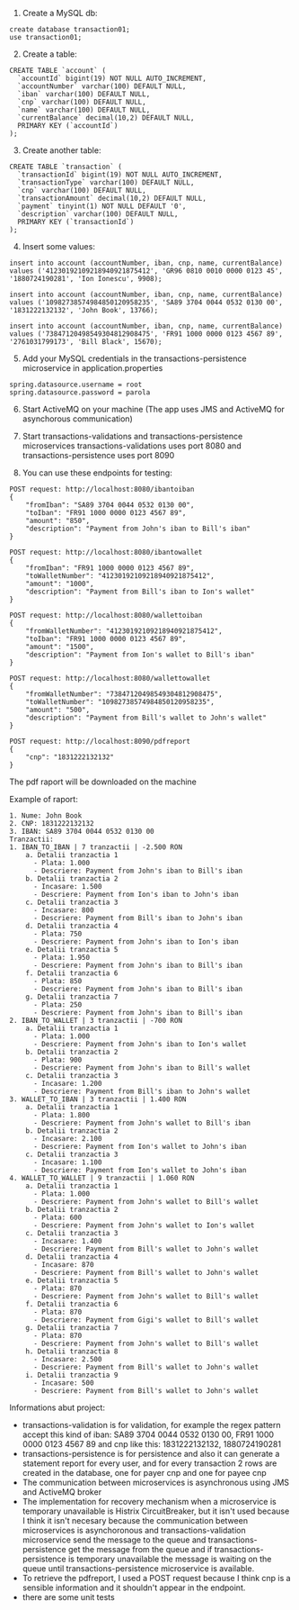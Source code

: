 
1. Create a MySQL db:
```
create database transaction01;
use transaction01;
```

2. Create a table:
```
CREATE TABLE `account` (
  `accountId` bigint(19) NOT NULL AUTO_INCREMENT,
  `accountNumber` varchar(100) DEFAULT NULL,
  `iban` varchar(100) DEFAULT NULL,
  `cnp` varchar(100) DEFAULT NULL,
  `name` varchar(100) DEFAULT NULL,
  `currentBalance` decimal(10,2) DEFAULT NULL,
  PRIMARY KEY (`accountId`)
);
```

3. Create another table:
```
CREATE TABLE `transaction` (
  `transactionId` bigint(19) NOT NULL AUTO_INCREMENT,
  `transactionType` varchar(100) DEFAULT NULL,
  `cnp` varchar(100) DEFAULT NULL,
  `transactionAmount` decimal(10,2) DEFAULT NULL,
  `payment` tinyint(1) NOT NULL DEFAULT '0',
  `description` varchar(100) DEFAULT NULL,
  PRIMARY KEY (`transactionId`)
);
```

4. Insert some values:
```
insert into account (accountNumber, iban, cnp, name, currentBalance) 
values ('41230192109218940921875412', 'GR96 0810 0010 0000 0123 45', '1880724190281', 'Ion Ionescu', 9908);

insert into account (accountNumber, iban, cnp, name, currentBalance) 
values ('10982738574984850120958235', 'SA89 3704 0044 0532 0130 00', '1831222132132', 'John Book', 13766);

insert into account (accountNumber, iban, cnp, name, currentBalance) 
values ('73847120498549304812908475', 'FR91 1000 0000 0123 4567 89', '2761031799173', 'Bill Black', 15670);
```

5. Add your MySQL credentials in the transactions-persistence microservice in application.properties
```
spring.datasource.username = root
spring.datasource.password = parola
```

6. Start ActiveMQ on your machine (The app uses JMS and ActiveMQ for asynchorous communication)

7. Start transactions-validations and transactions-persistence microservices
transactions-validations uses port 8080 and transactions-persistence uses port 8090

8. You can use these endpoints for testing:
```
POST request: http://localhost:8080/ibantoiban
{
    "fromIban": "SA89 3704 0044 0532 0130 00",
    "toIban": "FR91 1000 0000 0123 4567 89",
    "amount": "850",
    "description": "Payment from John's iban to Bill's iban"
}

POST request: http://localhost:8080/ibantowallet
{
    "fromIban": "FR91 1000 0000 0123 4567 89",
    "toWalletNumber": "41230192109218940921875412",
    "amount": "1000",
    "description": "Payment from Bill's iban to Ion's wallet"
}

POST request: http://localhost:8080/wallettoiban
{
    "fromWalletNumber": "41230192109218940921875412",
    "toIban": "FR91 1000 0000 0123 4567 89",
    "amount": "1500",
    "description": "Payment from Ion's wallet to Bill's iban"
}

POST request: http://localhost:8080/wallettowallet
{
    "fromWalletNumber": "73847120498549304812908475",
    "toWalletNumber": "10982738574984850120958235",
    "amount": "500",
    "description": "Payment from Bill's wallet to John's wallet"
}

POST request: http://localhost:8090/pdfreport
{
    "cnp": "1831222132132"
}
```

The pdf raport will be downloaded on the machine

Example of raport:
```
1. Nume: John Book
2. CNP: 1831222132132
3. IBAN: SA89 3704 0044 0532 0130 00
Tranzactii:
1. IBAN_TO_IBAN | 7 tranzactii | -2.500 RON
    a. Detalii tranzactia 1
      - Plata: 1.000
      - Descriere: Payment from John's iban to Bill's iban
    b. Detalii tranzactia 2
      - Incasare: 1.500
      - Descriere: Payment from Ion's iban to John's iban
    c. Detalii tranzactia 3
      - Incasare: 800
      - Descriere: Payment from Bill's iban to John's iban
    d. Detalii tranzactia 4
      - Plata: 750
      - Descriere: Payment from John's iban to Ion's iban
    e. Detalii tranzactia 5
      - Plata: 1.950
      - Descriere: Payment from John's iban to Bill's iban
    f. Detalii tranzactia 6
      - Plata: 850
      - Descriere: Payment from John's iban to Bill's iban
    g. Detalii tranzactia 7
      - Plata: 250
      - Descriere: Payment from John's iban to Bill's iban
2. IBAN_TO_WALLET | 3 tranzactii | -700 RON
    a. Detalii tranzactia 1
      - Plata: 1.000
      - Descriere: Payment from John's iban to Ion's wallet
    b. Detalii tranzactia 2
      - Plata: 900
      - Descriere: Payment from John's iban to Bill's wallet
    c. Detalii tranzactia 3
      - Incasare: 1.200
      - Descriere: Payment from Bill's iban to John's wallet
3. WALLET_TO_IBAN | 3 tranzactii | 1.400 RON
    a. Detalii tranzactia 1
      - Plata: 1.800
      - Descriere: Payment from John's wallet to Bill's iban
    b. Detalii tranzactia 2
      - Incasare: 2.100
      - Descriere: Payment from Ion's wallet to John's iban
    c. Detalii tranzactia 3
      - Incasare: 1.100
      - Descriere: Payment from Ion's wallet to John's iban
4. WALLET_TO_WALLET | 9 tranzactii | 1.060 RON
    a. Detalii tranzactia 1
      - Plata: 1.000
      - Descriere: Payment from John's wallet to Bill's wallet
    b. Detalii tranzactia 2
      - Plata: 600
      - Descriere: Payment from John's wallet to Ion's wallet
    c. Detalii tranzactia 3
      - Incasare: 1.400
      - Descriere: Payment from Bill's wallet to John's wallet
    d. Detalii tranzactia 4
      - Incasare: 870
      - Descriere: Payment from Bill's wallet to John's wallet
    e. Detalii tranzactia 5
      - Plata: 870
      - Descriere: Payment from John's wallet to Bill's wallet
    f. Detalii tranzactia 6
      - Plata: 870
      - Descriere: Payment from Gigi's wallet to Bill's wallet
    g. Detalii tranzactia 7
      - Plata: 870
      - Descriere: Payment from John's wallet to Bill's wallet
    h. Detalii tranzactia 8
      - Incasare: 2.500
      - Descriere: Payment from Bill's wallet to John's wallet
    i. Detalii tranzactia 9
      - Incasare: 500
      - Descriere: Payment from Bill's wallet to John's wallet
```

Informations abut project:
- transactions-validation is for validation, for example the regex pattern accept this kind of iban:
SA89 3704 0044 0532 0130 00, FR91 1000 0000 0123 4567 89 and cnp like this: 1831222132132, 1880724190281
- transactions-persistence is for persistence and also it can generate a statement report for every user,
and for every transaction 2 rows are created in the database, one for payer cnp and one for payee cnp
- The communication between microservices is asynchronous using JMS and ActiveMQ broker
- The implementation for recovery mechanism when a microservice is temporary unavailable is Histrix CircuitBreaker, 
but it isn't used because I think it isn't necesary because the communication between microservices is asynchoronous
and transactions-validation microservice send the message to the queue and transactions-persistence get the message
from the queue and if transactions-persistence is temporary unavailable the message is waiting on the queue until
transactions-persistence microservice is available.
- To retrieve the pdfreport, I used a POST request because I think cnp is a sensible information and it shouldn't 
appear in the endpoint.
- there are some unit tests
